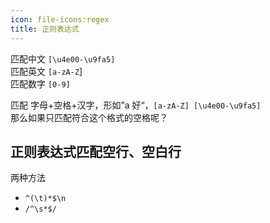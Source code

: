 ```yaml
---
icon: file-icons:regex
title: 正则表达式
---
```


匹配中文 `[\u4e00-\u9fa5]`  
匹配英文 `[a-zA-Z`]  
匹配数字 `[0-9]`

匹配 字母+空格+汉字，形如”a 好“，`[a-zA-Z] [\u4e00-\u9fa5]`  
那么如果只匹配符合这个格式的空格呢？

## 正则表达式匹配空行、空白行

两种方法

- `^(\t)*$\n`
- `/^\s*$/`
